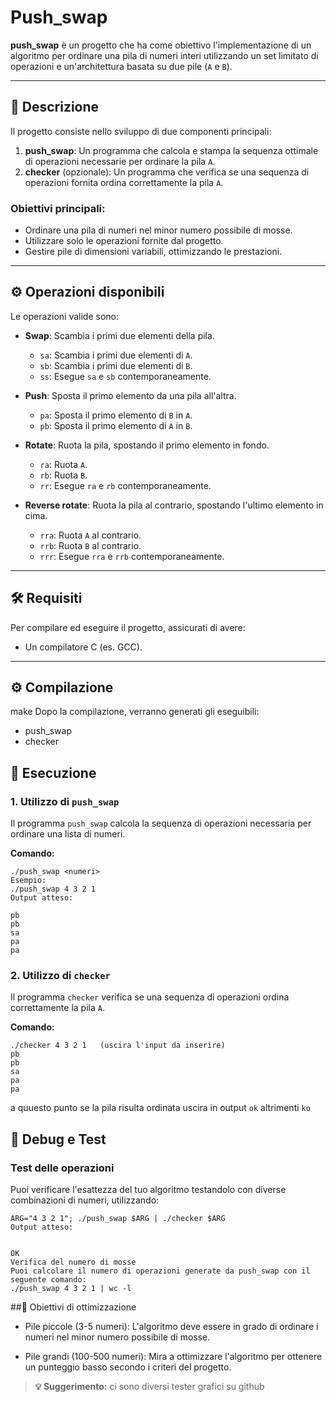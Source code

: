 # Push_swap

**push_swap** è un progetto che ha come obiettivo l'implementazione di un algoritmo per ordinare una pila di numeri interi utilizzando un set limitato di operazioni e un'architettura basata su due pile (`A` e `B`).

---

## 📜 Descrizione

Il progetto consiste nello sviluppo di due componenti principali:
1. **push_swap**: Un programma che calcola e stampa la sequenza ottimale di operazioni necessarie per ordinare la pila `A`.
2. **checker** (opzionale): Un programma che verifica se una sequenza di operazioni fornita ordina correttamente la pila `A`.

### Obiettivi principali:
- Ordinare una pila di numeri nel minor numero possibile di mosse.
- Utilizzare solo le operazioni fornite dal progetto.
- Gestire pile di dimensioni variabili, ottimizzando le prestazioni.

---

## ⚙️ Operazioni disponibili

Le operazioni valide sono:

- **Swap**: Scambia i primi due elementi della pila.
  - `sa`: Scambia i primi due elementi di `A`.
  - `sb`: Scambia i primi due elementi di `B`.
  - `ss`: Esegue `sa` e `sb` contemporaneamente.

- **Push**: Sposta il primo elemento da una pila all'altra.
  - `pa`: Sposta il primo elemento di `B` in `A`.
  - `pb`: Sposta il primo elemento di `A` in `B`.

- **Rotate**: Ruota la pila, spostando il primo elemento in fondo.
  - `ra`: Ruota `A`.
  - `rb`: Ruota `B`.
  - `rr`: Esegue `ra` e `rb` contemporaneamente.

- **Reverse rotate**: Ruota la pila al contrario, spostando l'ultimo elemento in cima.
  - `rra`: Ruota `A` al contrario.
  - `rrb`: Ruota `B` al contrario.
  - `rrr`: Esegue `rra` e `rrb` contemporaneamente.

---

## 🛠️ Requisiti

Per compilare ed eseguire il progetto, assicurati di avere:
- Un compilatore C (es. GCC).

---

## ⚙️ Compilazione
make
Dopo la compilazione, verranno generati gli eseguibili:

- push_swap
- checker

## 🚀 Esecuzione

### 1. Utilizzo di `push_swap`
Il programma `push_swap` calcola la sequenza di operazioni necessaria per ordinare una lista di numeri.

**Comando:**
```
./push_swap <numeri>
Esempio:
./push_swap 4 3 2 1
Output atteso:

pb
pb
sa
pa
pa
```
### 2. Utilizzo di `checker`

Il programma `checker` verifica se una sequenza di operazioni ordina correttamente la pila `A`.

**Comando:**
```
./checker 4 3 2 1   (uscira l'input da inserire)
pb
pb
sa
pa
pa
```
a quuesto punto se la pila risulta ordinata uscira in output `ok` altrimenti `ko`

## 📝 Debug e Test

### Test delle operazioni
Puoi verificare l'esattezza del tuo algoritmo testandolo con diverse combinazioni di numeri, utilizzando:

```
ARG="4 3 2 1"; ./push_swap $ARG | ./checker $ARG
Output atteso:


OK
Verifica del numero di mosse
Puoi calcolare il numero di operazioni generate da push_swap con il seguente comando:
./push_swap 4 3 2 1 | wc -l
```
##🎯 Obiettivi di ottimizzazione
- Pile piccole (3-5 numeri):
L'algoritmo deve essere in grado di ordinare i numeri nel minor numero possibile di mosse.

- Pile grandi (100-500 numeri):
Mira a ottimizzare l'algoritmo per ottenere un punteggio basso secondo i criteri del progetto.


> **💡 Suggerimento:**
> ci sono diversi tester grafici su github 
